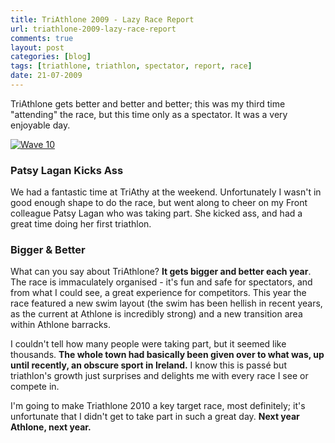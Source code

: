 ```yaml
---
title: TriAthlone 2009 - Lazy Race Report
url: triathlone-2009-lazy-race-report
comments: true
layout: post
categories: [blog]
tags: [triathlone, triathlon, spectator, report, race]
date: 21-07-2009
---
```

<p class="intro">TriAthlone gets better and better and better; this was my third time "attending" the race, but this time only as a spectator. It was a very enjoyable day.</p>
<a href="http://www.flickr.com/photos/paulmmay/3732927592/" title="Wave 10 by paulmmay, on Flickr"><img src="http://farm4.static.flickr.com/3438/3732927592_85eaf315a8.jpg"  class="flickr" alt="Wave 10" /></a>

### Patsy Lagan Kicks Ass
We had a fantastic time at TriAthy at the weekend. Unfortunately I wasn't in good enough shape to do the race, but went along to cheer on my Front colleague Patsy Lagan who was taking part. She kicked ass, and had a great time doing her first triathlon. 

### Bigger &amp; Better
What can you say about TriAthlone? **It gets bigger and better each year**. The race is immaculately organised - it's fun and safe for spectators, and from what I could see, a great experience for competitors. This year the race featured a new swim layout (the swim has been hellish in recent years, as the current at Athlone is incredibly strong) and a new transition area within Athlone barracks. 

I couldn't tell how many people were taking part, but it seemed like thousands. **The whole town had basically been given over to what was, up until recently, an obscure sport in Ireland.** I know this is pass&eacute; but triathlon's growth just surprises and delights me with every race I see or compete in. 

I'm going to make Triathlone 2010 a key target race, most definitely; it's unfortunate that I didn't get to take part in such a great day. **Next year Athlone, next year.**



&nbsp;

